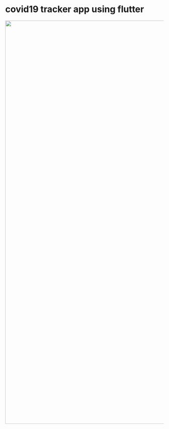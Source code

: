 # covid19 tracker app using flutter

<image src="image/Screenshot_2020-07-12-15-09-09-286_com.example.covid19countrycheck.jpg" height="1280" width="720">
